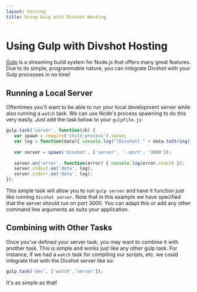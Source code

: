 ```yaml
---
layout: hosting
title: Using Gulp with Divshot Hosting
---
```


# Using Gulp with Divshot Hosting

[Gulp](http://gulpjs.com) is a streaming build system for Node.js that offers many great features.
Due to its simple, programmable nature, you can integrate Divshot with your Gulp processes in no
time!

## Running a Local Server

Oftentimes you'll want to be able to run your local development server while also running a `watch`
task. We can use Node's process spawning to do this very easily. Just add the task below to your
`gulpfile.js`:

```javascript
gulp.task('server', function(cb) {
   var spawn = require('child_process').spawn;
   var log = function(data){ console.log("[Divshot] " + data.toString().trim()); }
    
   var server = spawn('divshot', ['server', '--port', '3000']);
  
   server.on('error', function(error) { console.log(error.stack) });
   server.stdout.on('data', log);
   server.stderr.on('data', log);
});
```

This simple task will allow you to run `gulp server` and have it function just like running `divshot server`.
Note that in this example we have specified that the server should run on port 3000. You can adapt this or
add any other command line arguments as suits your application.

## Combining with Other Tasks

Once you've defined your server task, you may want to combine it with another task. This is simple and works
just like any other gulp task. For instance, if we had a `watch` task for compiling our scripts, etc. we could
integrate that with the Divshot server like so:

```javascript
gulp.task('dev', ['watch','server']);
```

It's as simple as that!